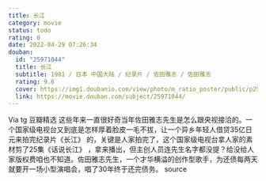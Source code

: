 ```yaml
---
title: 长江
category: movie
status: todo
rating: 0
date: 2022-04-29 07:26:34
douban:
  id: "25971044"
  title: 长江
  subtitle: 1981 / 日本 中国大陆 / 纪录片 / 佐田雅志 / 佐田雅志
  rating: 9.6
  cover: https://img1.doubanio.com/view/photo/m_ratio_poster/public/p2528293957.jpg
  link: https://movie.douban.com/subject/25971044/
---
```


Via tg 豆瓣精选 这些年来一直很好奇当年佐田雅志先生是怎么跟央视接洽的。一个国家级电视台又到底是怎样厚着脸皮一毛不拔，让一个异乡年轻人借贷35亿日元来拍完纪录片《长江》 的，关键是人家拍完了，这个国家级电视台拿人家的素材剪了25集《话说长江》 ，拿来播出，但主创人员连先生名字都没提？给没给人家版权费咱也不知道。佐田雅志先生，一个才华横溢的创作型歌手，为还债每两天就要开一场小型演唱会，唱了30年终于还完债务。 source
